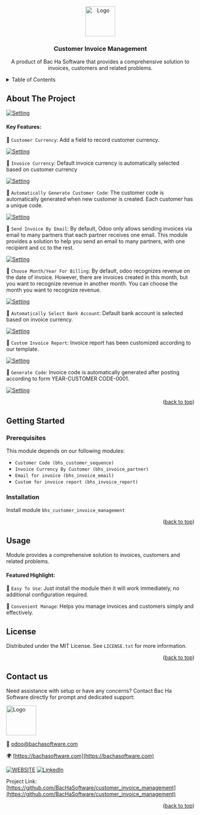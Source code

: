
<a name="readme-top"></a>

<!-- PROJECT DETAILS -->
<br />
<div align="center">
  <a href="https://github.com/BacHaSoftware/customer_invoice_management">
    <img src="/bhs_customer_invoice_management/static/description/icon.png" alt="Logo" width="80" height="80">
  </a>

  <h3 align="center">Customer Invoice Management</h3>

  <p align="center">
    A product of Bac Ha Software that provides a comprehensive solution to invoices, customers and related problems.
  </p>
</div>



<!-- TABLE OF CONTENTS -->
<details>
  <summary>Table of Contents</summary>
  <ol>
    <li>
      <a href="#about-the-project">About The Project</a>
    </li>
    <li>
      <a href="#getting-started">Getting Started</a>
      <ul>
        <li><a href="#prerequisites">Prerequisites</a></li>
        <li><a href="#installation">Installation</a></li>
      </ul>
    </li>
    <li><a href="#usage">Usage</a></li>
    <li><a href="#license">License</a></li>
    <li><a href="#contact-us">Contact us</a></li>
  </ol>
</details>



<!-- ABOUT THE PROJECT -->
## About The Project

<div align="left">
  <a href="https://github.com/BacHaSoftware/customer_invoice_management">
    <img src="/bhs_customer_invoice_management/static/description/banner.gif" alt="Setting">
  </a>
</div>

#### Key Features:

🌟 <code>Customer Currency</code>: Add a field to record customer currency.

<div align="left">
    <a href="https://github.com/BacHaSoftware/customer_invoice_management">
        <img src="/bhs_customer_invoice_management/static/description/imgs/screen/customer.png" alt="Setting">
    </a>
</div>

🌟 <code>Invoice Currency</code>: Default invoice currency is automatically selected based on customer currency

<div align="left">
    <a href="https://github.com/BacHaSoftware/customer_invoice_management">
        <img src="/bhs_customer_invoice_management/static/description/imgs/screen/invoice.png" alt="Setting">
    </a>
</div>

🌟 <code>Automatically Generate Customer Code</code>: The customer code is automatically generated when new customer is created. Each customer has a unique code.

<div align="left">
    <a href="https://github.com/BacHaSoftware/customer_invoice_management">
        <img src="/bhs_customer_invoice_management/static/description/imgs/screen/invoice.png" alt="Setting">
    </a>
</div>

🌟 <code>Send Invoice By Email</code>: By default, Odoo only allows sending invoices via email to many partners that each partner receives one email. This module provides a solution to help you send an email to many partners, with one recipient and cc to the rest.

<div align="left">
    <a href="https://github.com/BacHaSoftware/customer_invoice_management">
        <img src="/bhs_customer_invoice_management/static/description/imgs/screen/send.png" alt="Setting">
    </a>
</div>

🌟 <code>Choose Month/Year For Billing</code>: By default, odoo recognizes revenue on the date of invoice. However, there are invoices created in this month, but you want to recognize revenue in another month. You can choose the month you want to recognize revenue.

<div align="left">
    <a href="https://github.com/BacHaSoftware/customer_invoice_management">
        <img src="/bhs_customer_invoice_management/static/description/imgs/screen/date.png" alt="Setting">
    </a>
</div>

🌟 <code>Automatically Select Bank Account</code>: Default bank account is selected based on invoice currency.

<div align="left">
    <a href="https://github.com/BacHaSoftware/customer_invoice_management">
        <img src="/bhs_customer_invoice_management/static/description/imgs/screen/bank.png" alt="Setting">
    </a>
</div>

🌟 <code>Custom Invoice Report</code>: Invoice report has been customized according to our template.

<div align="left">
    <a href="https://github.com/BacHaSoftware/customer_invoice_management">
        <img src="/bhs_customer_invoice_management/static/description/imgs/screen/report.png" alt="Setting">
    </a>
</div>

🌟 <code>Generate Code</code>: Invoice code is automatically generated after posting according to form YEAR-CUSTOMER CODE-0001.

<div align="left">
    <a href="https://github.com/BacHaSoftware/customer_invoice_management">
        <img src="/bhs_customer_invoice_management/static/description/imgs/screen/invoice_code.png" alt="Setting">
    </a>
</div>

<p align="right">(<a href="#readme-top">back to top</a>)</p>


<!-- GETTING STARTED -->
## Getting Started

<!-- PREREQUISTES  -->
### Prerequisites

This module depends on our following modules: 

* <code>Customer Code (bhs_customer_sequence)</code>
* <code>Invoice Currency By Customer (bhs_invoice_partner)</code>
* <code>Email for invoice (bhs_invoice_email)</code>
* <code>Custom for invoice report (bhs_invoice_report)</code>

### Installation

Install module  <code>bhs_customer_invoice_management</code>

<p align="right">(<a href="#readme-top">back to top</a>)</p>

<!-- USAGE EXAMPLES -->
## Usage

Module provides a comprehensive solution to invoices, customers and related problems.


#### Featured Highlight:

🌟 <code>Easy To Use</code>: Just install the module then it will work immediately, no additional configuration required.

🌟 <code>Convenient Manage</code>: Helps you manage invoices and customers simply and effectively.


<!-- LICENSE -->
## License

Distributed under the MIT License. See `LICENSE.txt` for more information.

<p align="right">(<a href="#readme-top">back to top</a>)</p>



<!-- CONTACT US-->
## Contact us
Need assistance with setup or have any concerns? Contact Bac Ha Software directly for prompt and dedicated support:
<div align="left">
  <a href="https://github.com/BacHaSoftware">
    <img src="/bhs_customer_invoice_management/static/description/imgs/logo.png" alt="Logo" height="80">
  </a>
</div>

📨 odoo@bachasoftware.com

🌍 [https://bachasoftware.com](https://bachasoftware.com)

[![WEBSITE][website-shield]][website-url] [![LinkedIn][linkedin-shield]][linkedin-url]

Project Link: [https://github.com/BacHaSoftware/customer_invoice_management](https://github.com/BacHaSoftware/customer_invoice_management)


<p align="right">(<a href="#readme-top">back to top</a>)</p>



<!-- MARKDOWN LINKS & IMAGES -->
<!-- https://www.markdownguide.org/basic-syntax/#reference-style-links -->
[license-url]: https://github.com/BacHaSoftware/customer_invoice_management/blob/17.0/LICENSE.txt
[linkedin-shield]: https://img.shields.io/badge/-LinkedIn-black.svg?style=for-the-badge&logo=linkedin&colorB=555
[linkedin-url]: https://www.linkedin.com/company/bac-ha-software
[website-shield]: https://img.shields.io/badge/-website-black.svg?style=for-the-badge&logo=website&colorB=555
[website-url]: https://bachasoftware.com